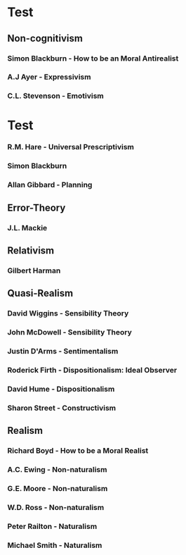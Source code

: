 # Test

## Non-cognitivism

### Simon Blackburn - How to be an Moral Antirealist

### A.J Ayer - Expressivism

### C.L. Stevenson - Emotivism

# Test

### R.M. Hare - Universal Prescriptivism

### Simon Blackburn

### Allan Gibbard - Planning

## Error-Theory

### J.L. Mackie 

## Relativism

### Gilbert Harman 

## Quasi-Realism

### David Wiggins - Sensibility Theory

### John McDowell - Sensibility Theory

### Justin D'Arms - Sentimentalism

### Roderick Firth - Dispositionalism: Ideal Observer

### David Hume - Dispositionalism

### Sharon Street - Constructivism

## Realism

### Richard Boyd - How to be a Moral Realist

### A.C. Ewing - Non-naturalism

### G.E. Moore - Non-naturalism

### W.D. Ross - Non-naturalism

### Peter Railton - Naturalism

### Michael Smith - Naturalism